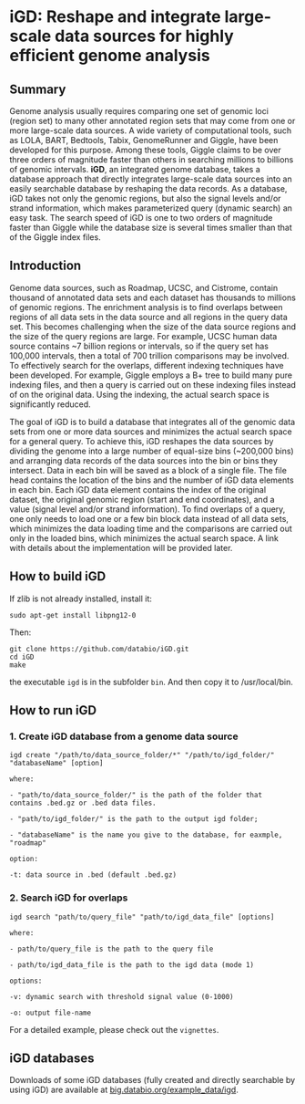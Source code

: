 # iGD: Reshape and integrate large-scale data sources for highly efficient genome analysis

## Summary
Genome analysis usually requires comparing one set of genomic loci (region set) to many other annotated region sets that may come from one or more large-scale data sources. A wide variety of computational tools, such as LOLA, BART, Bedtools, Tabix, GenomeRunner and Giggle, have been developed for this purpose. Among these tools, Giggle claims to be over three orders of magnitude faster than others in searching millions to billions of genomic intervals. **iGD**, an integrated genome database, takes a database approach that directly integrates large-scale data sources into an easily searchable database by reshaping the data records. As a database, iGD takes not only the genomic regions, but also the signal levels and/or strand information, which makes parameterized query (dynamic search) an easy task. The search speed of iGD is one to two orders of magnitude faster than Giggle while the database size is several times smaller than that of the Giggle index files. 


## Introduction
Genome data sources, such as Roadmap, UCSC, and Cistrome, contain thousand of annotated data sets and each dataset has thousands to millions of genomic regions. 
The enrichment analysis is to find overlaps between regions of all data sets in the data source and all regions in the query data set. This becomes challenging when the size of the data source regions and the size of the query regions are large. For example, UCSC human data source contains ~7 billion regions or intervals, so if the query set has 100,000 intervals, then a total of 700 trillion comparisons may be involved. To effectively search for the overlaps, different indexing techniques have been developed. For example, Giggle employs a B+ tree to build many pure indexing files, and then a query is carried out on these indexing files instead of on the original data. Using the indexing, the actual search space is significantly reduced.
 
The goal of iGD is to build a database that integrates all of the genomic data sets from one or more data sources and minimizes the actual search space for a general query. To achieve this, iGD reshapes the data sources by dividing the genome into a large number of equal-size bins (~200,000 bins) and arranging data records of the data sources into the bin or bins they intersect. Data in each bin will be saved as a block of a single file. The file head contains the location of the bins and the number of iGD data elements in each bin. Each iGD data element contains the index of the original dataset, the original genomic region (start and end coordinates), and a value (signal level and/or strand information). To find overlaps of a query, one only needs to load one or a few bin block data instead of all data sets, which minimizes the data loading time and the comparisons are carried out only in the loaded bins, which minimizes the actual search space. A link with details about the implementation will be provided later. 
 

## How to build iGD

If zlib is not already installed, install it:
```
sudo apt-get install libpng12-0
```
Then:
```
git clone https://github.com/databio/iGD.git
cd iGD
make
```
the executable `igd` is in the subfolder `bin`. And then copy it to /usr/local/bin.

## How to run iGD

### 1. Create iGD database from a genome data source
 
```
igd create "/path/to/data_source_folder/*" "/path/to/igd_folder/" "databaseName" [option]

where:

- "path/to/data_source_folder/" is the path of the folder that contains .bed.gz or .bed data files.

- "path/to/igd_folder/" is the path to the output igd folder;

- "databaseName" is the name you give to the database, for eaxmple, "roadmap"

option:

-t: data source in .bed (default .bed.gz)
```

### 2. Search iGD for overlaps
```
igd search "path/to/query_file" "path/to/igd_data_file" [options]

where:

- path/to/query_file is the path to the query file

- path/to/igd_data_file is the path to the igd data (mode 1)

options:

-v: dynamic search with threshold signal value (0-1000)

-o: output file-name
```

For a detailed example, please check out the `vignettes`.

## iGD databases
Downloads of some iGD databases (fully created and directly searchable by using iGD) are available at [big.databio.org/example_data/igd](http://big.databio.org/example_data/igd).



